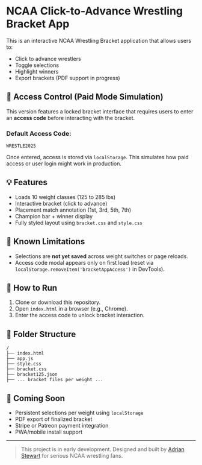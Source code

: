 
# NCAA Click-to-Advance Wrestling Bracket App

This is an interactive NCAA Wrestling Bracket application that allows users to:
- Click to advance wrestlers
- Toggle selections
- Highlight winners
- Export brackets (PDF support in progress)

## 🔐 Access Control (Paid Mode Simulation)

This version features a locked bracket interface that requires users to enter an **access code** before interacting with the bracket.

### Default Access Code:
```
WRESTLE2025
```

Once entered, access is stored via `localStorage`. This simulates how paid access or user login might work in production.

## 💡 Features

- Loads 10 weight classes (125 to 285 lbs)
- Interactive bracket (click to advance)
- Placement match annotation (1st, 3rd, 5th, 7th)
- Champion bar + winner display
- Fully styled layout using `bracket.css` and `style.css`

## 🔄 Known Limitations

- Selections are **not yet saved** across weight switches or page reloads.
- Access code modal appears only on first load (reset via `localStorage.removeItem('bracketAppAccess')` in DevTools).

## 🚀 How to Run

1. Clone or download this repository.
2. Open `index.html` in a browser (e.g., Chrome).
3. Enter the access code to unlock bracket interaction.

## 📁 Folder Structure

```
/
├── index.html
├── app.js
├── style.css
├── bracket.css
├── bracket125.json
├── ... bracket files per weight ...
```

## 📌 Coming Soon

- Persistent selections per weight using `localStorage`
- PDF export of finalized bracket
- Stripe or Patreon payment integration
- PWA/mobile install support

---

> This project is in early development. Designed and built by [Adrian Stewart](https://github.com/adrianstewart-wrestling) for serious NCAA wrestling fans.
